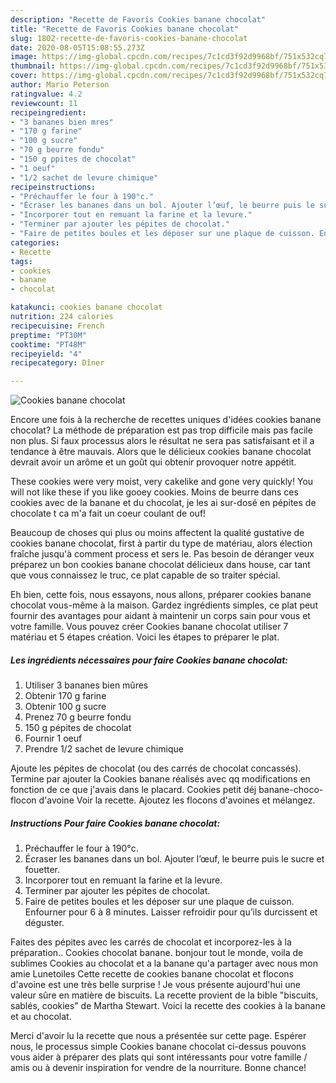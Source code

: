 ```yaml
---
description: "Recette de Favoris Cookies banane chocolat"
title: "Recette de Favoris Cookies banane chocolat"
slug: 1802-recette-de-favoris-cookies-banane-chocolat
date: 2020-08-05T15:08:55.273Z
image: https://img-global.cpcdn.com/recipes/7c1cd3f92d9968bf/751x532cq70/cookies-banane-chocolat-photo-principale-de-la-recette.jpg
thumbnail: https://img-global.cpcdn.com/recipes/7c1cd3f92d9968bf/751x532cq70/cookies-banane-chocolat-photo-principale-de-la-recette.jpg
cover: https://img-global.cpcdn.com/recipes/7c1cd3f92d9968bf/751x532cq70/cookies-banane-chocolat-photo-principale-de-la-recette.jpg
author: Mario Peterson
ratingvalue: 4.2
reviewcount: 11
recipeingredient:
- "3 bananes bien mres"
- "170 g farine"
- "100 g sucre"
- "70 g beurre fondu"
- "150 g ppites de chocolat"
- "1 oeuf"
- "1/2 sachet de levure chimique"
recipeinstructions:
- "Préchauffer le four à 190°c."
- "Écraser les bananes dans un bol. Ajouter l’œuf, le beurre puis le sucre et fouetter."
- "Incorporer tout en remuant la farine et la levure."
- "Terminer par ajouter les pépites de chocolat."
- "Faire de petites boules et les déposer sur une plaque de cuisson. Enfourner pour 6 à 8 minutes. Laisser refroidir pour qu’ils durcissent et déguster."
categories:
- Recette
tags:
- cookies
- banane
- chocolat

katakunci: cookies banane chocolat 
nutrition: 224 calories
recipecuisine: French
preptime: "PT30M"
cooktime: "PT48M"
recipeyield: "4"
recipecategory: Dîner

---
```



![Cookies banane chocolat](https://img-global.cpcdn.com/recipes/7c1cd3f92d9968bf/751x532cq70/cookies-banane-chocolat-photo-principale-de-la-recette.jpg)

Encore une fois à la recherche de recettes uniques d'idées cookies banane chocolat? La méthode de préparation est pas trop difficile mais pas facile non plus. Si faux processus alors le résultat ne sera pas satisfaisant et il a tendance à être mauvais. Alors que le délicieux cookies banane chocolat devrait avoir un arôme et un goût qui obtenir provoquer notre appétit.

These cookies were very moist, very cakelike and gone very quickly! You will not like these if you like gooey cookies. Moins de beurre dans ces cookies avec de la banane et du chocolat, je les ai sur-dosé en pépites de chocolate t ca m&#39;a fait un coeur coulant de ouf!

Beaucoup de choses qui plus ou moins affectent la qualité gustative de cookies banane chocolat, first à partir du type de matériau, alors élection fraîche jusqu'à comment process et sers le. Pas besoin de déranger veux préparez un bon cookies banane chocolat délicieux dans house, car tant que vous connaissez le truc, ce plat capable de so traiter spécial.


Eh bien, cette fois, nous essayons, nous allons, préparer cookies banane chocolat vous-même à la maison. Gardez ingrédients simples, ce plat peut fournir des avantages pour aidant à maintenir un corps sain pour vous et votre famille. Vous pouvez créer Cookies banane chocolat utiliser 7 matériau et 5 étapes création. Voici les étapes to préparer le plat.

<!--inarticleads1-->

##### Les ingrédients nécessaires pour faire Cookies banane chocolat:

1. Utiliser 3 bananes bien mûres
1. Obtenir 170 g farine
1. Obtenir 100 g sucre
1. Prenez 70 g beurre fondu
1.  150 g pépites de chocolat
1. Fournir 1 oeuf
1. Prendre 1/2 sachet de levure chimique


Ajoute les pépites de chocolat (ou des carrés de chocolat concassés). Termine par ajouter la Cookies banane réalisés avec qq modifications en fonction de ce que j&#39;avais dans le placard. Cookies petit déj banane-choco-flocon d&#39;avoine Voir la recette. Ajoutez les flocons d&#39;avoines et mélangez. 

<!--inarticleads2-->

##### Instructions Pour faire Cookies banane chocolat:

1. Préchauffer le four à 190°c.
1. Écraser les bananes dans un bol. Ajouter l’œuf, le beurre puis le sucre et fouetter.
1. Incorporer tout en remuant la farine et la levure.
1. Terminer par ajouter les pépites de chocolat.
1. Faire de petites boules et les déposer sur une plaque de cuisson. Enfourner pour 6 à 8 minutes. Laisser refroidir pour qu’ils durcissent et déguster.


Faites des pépites avec les carrés de chocolat et incorporez-les à la préparation.. Cookies chocolat banane. bonjour tout le monde, voila de sublimes Cookies au chocolat et a la banane qu&#39;a partager avec nous mon amie Lunetoiles Cette recette de cookies banane chocolat et flocons d&#39;avoine est une très belle surprise ! Je vous présente aujourd&#39;hui une valeur sûre en matière de biscuits. La recette provient de la bible &#34;biscuits, sablés, cookies&#34; de Martha Stewart. Voici la recette des cookies à la banane et au chocolat. 


Merci d'avoir lu la recette que nous a présentée sur cette page. Espérer nous, le processus simple Cookies banane chocolat ci-dessus pouvons vous aider à préparer des plats qui sont intéressants pour votre famille / amis ou à devenir inspiration for vendre de la nourriture. Bonne chance!
